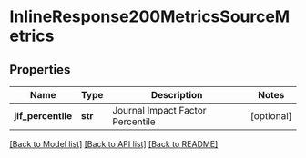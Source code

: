 # InlineResponse200MetricsSourceMetrics


## Properties
Name | Type | Description | Notes
------------ | ------------- | ------------- | -------------
**jif_percentile** | **str** | Journal Impact Factor Percentile | [optional] 

[[Back to Model list]](../README.md#documentation-for-models) [[Back to API list]](../README.md#documentation-for-api-endpoints) [[Back to README]](../README.md)


